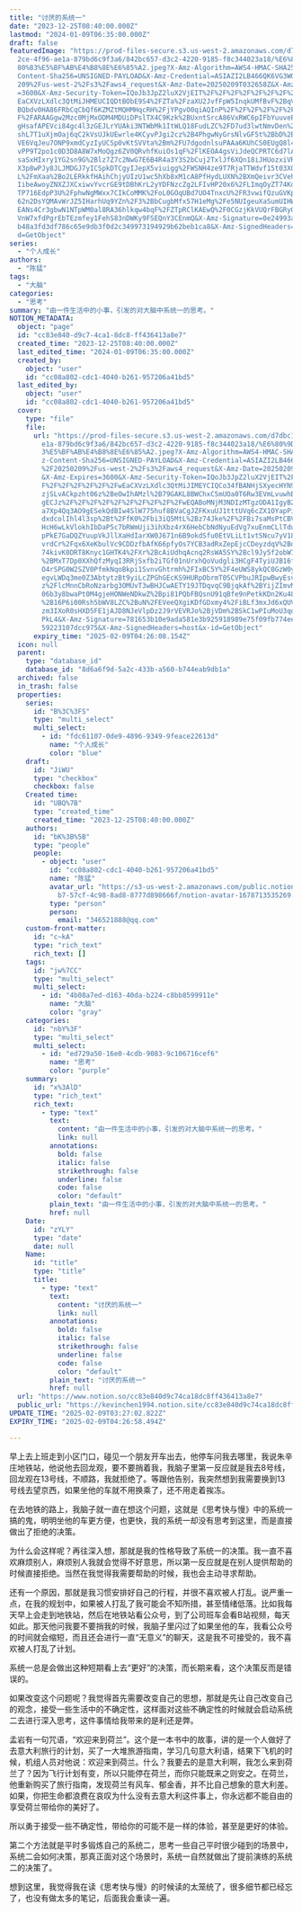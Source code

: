 ```yaml
---
title: "讨厌的系统一"
date: "2023-12-25T08:40:00.000Z"
lastmod: "2024-01-09T06:35:00.000Z"
draft: false
featuredImage: "https://prod-files-secure.s3.us-west-2.amazonaws.com/d7dbc101-8\
  2ce-4f96-ae1a-879bd6c9f3a6/842bc657-d3c2-4220-9185-f8c344023a18/%E6%80%9D%E8%\
  80%83%E5%BF%AB%E4%B8%8E%E6%85%A2.jpeg?X-Amz-Algorithm=AWS4-HMAC-SHA256&X-Amz-\
  Content-Sha256=UNSIGNED-PAYLOAD&X-Amz-Credential=ASIAZI2LB466QK6VG3WQ%2F20250\
  209%2Fus-west-2%2Fs3%2Faws4_request&X-Amz-Date=20250209T032658Z&X-Amz-Expires\
  =3600&X-Amz-Security-Token=IQoJb3JpZ2luX2VjEIT%2F%2F%2F%2F%2F%2F%2F%2F%2F%2Fw\
  EaCXVzLXdlc3QtMiJHMEUCIQDtBObE9S4%2FZTa%2FzaXU2JvfFpW5InqkUMfBvF%2BqVeGt3wIgD\
  BQbdv0HA86FRbCqCbQf6KZMZtMQHMHqcRH%2FjYPgvO0qiAQInP%2F%2F%2F%2F%2F%2F%2F%2F%2\
  F%2FARAAGgw2Mzc0MjMxODM4MDUiDPslTX4C9Kzk%2BUxntSrcA86VxRWC6pIFbYuuveP8U%2BfJl\
  gHsafAPEVci84gc4l3zGEJLrYUAki3NTWbMk1ItWLQ18FudLZC%2FD7ud3lwtNmvDen%2FwSD3cF0\
  shL7T1uXjmOaj6qC2kVsUJkUEwrle4KCyvPJgi2cz%2B4PhgwNyGrsNlvGF5t%2BbD%2BcWf9Zc89\
  VE6VqJeu7ONP9xmdCyzIyUCSp0vKtSVVta%2Bm%2FU7dgodnlsuPAAa6KUhCS0EUgQ8l46PjMM%2B\
  vPP9T2po1c0D3D8A8W7xMoQgz6ZV0QRvhfKuiOs1qF%2FlKEOA4gsViJdeQCPRTC6d7lAt1OdYqJh\
  saSxHIxry1YG2sn9G%2Blz7Z7c2NwG7E6B4R4a3Y3S2bCuj2TxlJf6XQn18iJHUozxiVRM%2BOc5a\
  X3p8wPJy8JLJMDGJ7yICSpkDTCgyIJepX5viuigg%2FWSNH4ze9T7RjaTTWdvf15t03X0ZxXqLplp\
  L%2FmXaa%2Bo2LERkkfHAihChjyUIzU1wc5hXb8xM1cA8PfHydLUXN%2BXmQeivr3CVehVTlUKgXY\
  IibeAwoyZNXZJXCxiwvYvcrGE9tDBhKrL2yYDFNzcZg2LFIvHP20x6%2FLImqOyZT74KdPzh3Byh2\
  TP716EdpP3U%2FphwNgMWxx7CIkCoMMK%2FoL0GOqUBd7UO4TnxcU%2FR3vwifQzuGVKpmFKA1j36\
  62n2DsYQMAvWrJZ5IHarhUq9YZn%2F3%2BbCugbMfx57H1eMg%2Fe5NUIgeuXaSumUIHWxp2JAn7d\
  EANs4Cr3gbwN1NTpWM0al8RA36hlkqw4bqF%2FZTpRClKAEwQ%2F0CGzjKkVUQrFBGRyGHoFEMNJ7\
  VnW7xfdPgrEbTEzmfey1FehS83nDWKy9FSEQnY3CEnmQ&X-Amz-Signature=0e24993ae28f4321\
  b48a3fd3df786c65e9db3f0d2c349973194929b62beb1ca8&X-Amz-SignedHeaders=host&x-i\
  d=GetObject"
series:
  - "个人成长"
authors:
  - "陈猛"
tags:
  - "大脑"
categories:
  - "思考"
summary: "由一件生活中的小事，引发的对大脑中系统一的思考。"
NOTION_METADATA:
  object: "page"
  id: "cc83e840-d9c7-4ca1-8dc8-ff436413a8e7"
  created_time: "2023-12-25T08:40:00.000Z"
  last_edited_time: "2024-01-09T06:35:00.000Z"
  created_by:
    object: "user"
    id: "cc08a802-cdc1-4040-b261-957206a41bd5"
  last_edited_by:
    object: "user"
    id: "cc08a802-cdc1-4040-b261-957206a41bd5"
  cover:
    type: "file"
    file:
      url: "https://prod-files-secure.s3.us-west-2.amazonaws.com/d7dbc101-82ce-4f96-a\
        e1a-879bd6c9f3a6/842bc657-d3c2-4220-9185-f8c344023a18/%E6%80%9D%E8%80%8\
        3%E5%BF%AB%E4%B8%8E%E6%85%A2.jpeg?X-Amz-Algorithm=AWS4-HMAC-SHA256&X-Am\
        z-Content-Sha256=UNSIGNED-PAYLOAD&X-Amz-Credential=ASIAZI2LB4664ECIZDYT\
        %2F20250209%2Fus-west-2%2Fs3%2Faws4_request&X-Amz-Date=20250209T032608Z\
        &X-Amz-Expires=3600&X-Amz-Security-Token=IQoJb3JpZ2luX2VjEIT%2F%2F%2F%2\
        F%2F%2F%2F%2F%2F%2FwEaCXVzLXdlc3QtMiJIMEYCIQCo34fBANHjSXyecHYN9%2FuLsUu\
        zjSLvACkpzht06z%2BeOwIhAMzl%2B79GAKL8BWChxC5mUOa0T6Rw3EVmLvuwhBPMlNWmKo\
        gECJz%2F%2F%2F%2F%2F%2F%2F%2F%2F%2FwEQABoMNjM3NDIzMTgzODA1IgyB2wjRMLKKl\
        a7Xp4Qq3AO9gESekQdBIw4SlW775huf8BVaCgJZFKxuUJ1tttUVq6cZX1OYapPidchnBmJk\
        dxdcolIhl4l3sp%2Bt%2FfK0%2Fbi3iQ5MtL%2Bz74Jke%2F%2FBi7saMsPtCBVALvQd3fc\
        HcH6wLkVlokhIbDaP5c7bRWmUji3ihXbz4rX6HebCbNdNyuEdVg7xuEnmCLlTducE9vusi0\
        pPkE7GaDQZYuupVkJllXaHdIarXW0J671n6B9okdSfu0EtVLiLt1vtSNcu7yV18rbYd4Jyx\
        vrdCr%2Fqx6XeKbulVc9CDDzfbAfK66pfyOs7YCB3adRxZepEjcCDeyzdqV%2BdKC8bMEIS\
        74kivK0DRT8Knyc1GHTK4%2FXr%2BcAiUdhqAcnq2RsWA5SY%2Bcl9Jy5f2obW7mZYJfjDi\
        %2BMxT7Dp0XXhQfzMyqI3RRjSxfb2iTGf01nUrxhQoVudgli3HCgF4TyiUJB16fT4QqWeWg\
        O4rSPG0W2SZV0PfmkNqoBkpi1SvnvGhtrmh%2FIxBC5Y%2F4eUWS8ykQC0GzW0yFNvbCfQQ\
        egvLWDq3me0Z3AbtytzBt9yiLcZPGhGEcKS9HURpObrmT0SCVPbuJRIpwBwyEsvb%2BX%2F\
        z%2FlcMnnCbRoNzarbg3OMUvT3wBHJCwAETY19JTDqvqC9BjqkAf%2BYijZImvMFg8vIWcp\
        06b3y8bwaPt0M4gjeHONWeNDkwZ%2Bpi81PQbFBQsnU91qBfe9nPetkKDn2Ku4831RDkNV3\
        %2B16P6i00Rsh5bWV8LZC%2BuN%2FEVeeQXgiKDfGDxmy4%2FiBLf3mxJd6xQUVv%2F0N8f\
        zm3IXoR0sHXD5FE1jAJD8NJeVlpDz2J9rVEVRJo%2BjVDm%2BSkC1wPIuMoU3qqxH24TfiW\
        PkL4&X-Amz-Signature=781653b10e9ada581e3b925918989e75f09fb774eef751f7e8\
        59223107dcc975&X-Amz-SignedHeaders=host&x-id=GetObject"
      expiry_time: "2025-02-09T04:26:08.154Z"
  icon: null
  parent:
    type: "database_id"
    database_id: "8d6a6f9d-5a2c-433b-a560-b744eab9db1a"
  archived: false
  in_trash: false
  properties:
    series:
      id: "B%3C%3FS"
      type: "multi_select"
      multi_select:
        - id: "fdc61107-0de9-4896-9349-9feace22613d"
          name: "个人成长"
          color: "blue"
    draft:
      id: "JiWU"
      type: "checkbox"
      checkbox: false
    Created time:
      id: "UBQ%7B"
      type: "created_time"
      created_time: "2023-12-25T08:40:00.000Z"
    authors:
      id: "bK%3B%5B"
      type: "people"
      people:
        - object: "user"
          id: "cc08a802-cdc1-4040-b261-957206a41bd5"
          name: "陈猛"
          avatar_url: "https://s3-us-west-2.amazonaws.com/public.notion-static.com/775523\
            b7-57cf-4c98-8ad8-8777d898666f/notion-avatar-1678713535269.png"
          type: "person"
          person:
            email: "346521888@qq.com"
    custom-front-matter:
      id: "c~kA"
      type: "rich_text"
      rich_text: []
    tags:
      id: "jw%7CC"
      type: "multi_select"
      multi_select:
        - id: "4b08a7ed-d163-40da-b224-c8bb8599911e"
          name: "大脑"
          color: "gray"
    categories:
      id: "nbY%3F"
      type: "multi_select"
      multi_select:
        - id: "ed729a50-16e0-4cdb-9083-9c106716cef6"
          name: "思考"
          color: "purple"
    summary:
      id: "x%3AlD"
      type: "rich_text"
      rich_text:
        - type: "text"
          text:
            content: "由一件生活中的小事，引发的对大脑中系统一的思考。"
            link: null
          annotations:
            bold: false
            italic: false
            strikethrough: false
            underline: false
            code: false
            color: "default"
          plain_text: "由一件生活中的小事，引发的对大脑中系统一的思考。"
          href: null
    Date:
      id: "zYLY"
      type: "date"
      date: null
    Name:
      id: "title"
      type: "title"
      title:
        - type: "text"
          text:
            content: "讨厌的系统一"
            link: null
          annotations:
            bold: false
            italic: false
            strikethrough: false
            underline: false
            code: false
            color: "default"
          plain_text: "讨厌的系统一"
          href: null
  url: "https://www.notion.so/cc83e840d9c74ca18dc8ff436413a8e7"
  public_url: "https://kevinchen1994.notion.site/cc83e840d9c74ca18dc8ff436413a8e7"
UPDATE_TIME: "2025-02-09T03:27:02.822Z"
EXPIRY_TIME: "2025-02-09T04:26:58.494Z"

---
```

<link rel="stylesheet" href="https://cdn.jsdelivr.net/npm/katex@0.16.2/dist/katex.min.css" integrity="sha384-bYdxxUwYipFNohQlHt0bjN/LCpueqWz13HufFEV1SUatKs1cm4L6fFgCi1jT643X" crossorigin="anonymous">


早上去上班走到小区门口，碰见一个朋友开车出去，他停车问我去哪里，我说朱辛庄地铁站，他说他去回龙观，要不要捎着我，我脑子里第一反应就是我去8号线，回龙观在13号线，不顺路，我就拒绝了。等跟他告别，我突然想到我需要换到13号线去望京西，如果坐他的车就不用换乘了，还不用走着挨冻。


在去地铁的路上，我脑子就一直在想这个问题，这就是《思考快与慢》中的系统一搞的鬼，明明坐他的车更方便，也更快，我的系统一却没有思考到这里，而是直接做出了拒绝的决策。


为什么会这样呢？再往深入想，那就是我的性格导致了系统一的决策。我一直不喜欢麻烦别人，麻烦别人我就会觉得不好意思，所以第一反应就是在别人提供帮助的时候直接拒绝。当然在我觉得我需要帮助的时候，我也会主动寻求帮助。


还有一个原因，那就是我习惯安排好自己的行程，并很不喜欢被人打乱。说严重一点，在我的规划中，如果被人打乱了我可能会不知所措，甚至情绪低落。比如我每天早上会走到地铁站，然后在地铁站看公众号，到了公司班车会看B站视频，每天如此。那天他问我要不要捎我的时候，我脑子里闪过了如果坐他的车，我看公众号的时间就会缩短，而且还会进行一直“无意义”的聊天，这是我不可接受的，我不喜欢被人打乱了计划。


系统一总是会做出这种短期看上去“更好”的决策，而长期来看，这个决策反而是错误的。


如果改变这个问题呢？我觉得首先需要改变自己的思想，那就是先让自己改变自己的观念，接受一些生活中的不确定性，这样面对这些不确定性的时候就会启动系统二去进行深入思考，这件事情给我带来的是利还是弊。


孟岩有一句咒语，“欢迎来到荷兰”。这个是一本书中的故事，讲的是一个人做好了去意大利旅行的计划，买了一大堆旅游指南，学习几句意大利语，结果下飞机的时候，机组人员对他说：欢迎来到荷兰。什么？我要去的是意大利啊，我怎么来到荷兰了？因为飞行计划有变，所以只能停在荷兰，而你只能既来之则安之。在荷兰，他重新购买了旅行指南，发现荷兰有风车、郁金香，并不比自己想象的意大利差。如果，你把生命都浪费在哀叹为什么没有去意大利这件事上，你永远都不能自由的享受荷兰带给你的美好了。


所以勇于接受一些不确定性，带给你的可能不是一样的体验，甚至是更好的体验。


第二个方法就是平时多锻炼自己的系统二，思考一些自己平时很少碰到的场景中，系统二会如何决策，那真正面对这个场景时，系统一自然就做出了提前演练的系统二的决策了。


想到这里，我觉得我在读《思考快与慢》的时候读的太笼统了，很多细节都已经忘了，也没有做太多的笔记，后面我会重读一遍。


